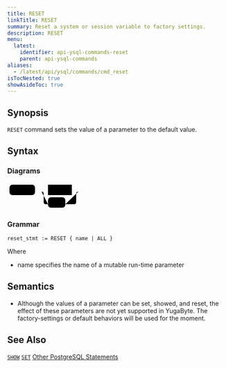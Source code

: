 ```yaml
---
title: RESET
linkTitle: RESET
summary: Reset a system or session variable to factory settings.
description: RESET
menu:
  latest:
    identifier: api-ysql-commands-reset
    parent: api-ysql-commands
aliases:
  - /latest/api/ysql/commands/cmd_reset
isTocNested: true
showAsideToc: true
---
```


## Synopsis

`RESET` command sets the value of a parameter to the default value.

## Syntax

### Diagrams
<svg class="rrdiagram" version="1.1" xmlns:xlink="http://www.w3.org/1999/xlink" xmlns="http://www.w3.org/2000/svg" width="174" height="63" viewbox="0 0 174 63"><path class="connector" d="M0 21h5m59 0h30m55 0h20m-90 0q5 0 5 5v19q0 5 5 5h5m40 0h20q5 0 5-5v-19q0-5 5-5m5 0h5"/><rect class="literal" x="5" y="5" width="59" height="24" rx="7"/><text class="text" x="15" y="21">RESET</text><a xlink:href="../grammar_diagrams#name"><rect class="rule" x="94" y="5" width="55" height="24"/><text class="text" x="104" y="21">name</text></a><rect class="literal" x="94" y="34" width="40" height="24" rx="7"/><text class="text" x="104" y="50">ALL</text></svg>

### Grammar
```
reset_stmt := RESET { name | ALL }
```

Where

- name specifies the name of a mutable run-time parameter

## Semantics

- Although the values of a parameter can be set, showed, and reset, the effect of these parameters are not yet supported in YugaByte. The factory-settings or default behaviors will be used for the moment.

## See Also
[`SHOW`](../cmd_show)
[`SET`](../cmd_set)
[Other PostgreSQL Statements](..)
